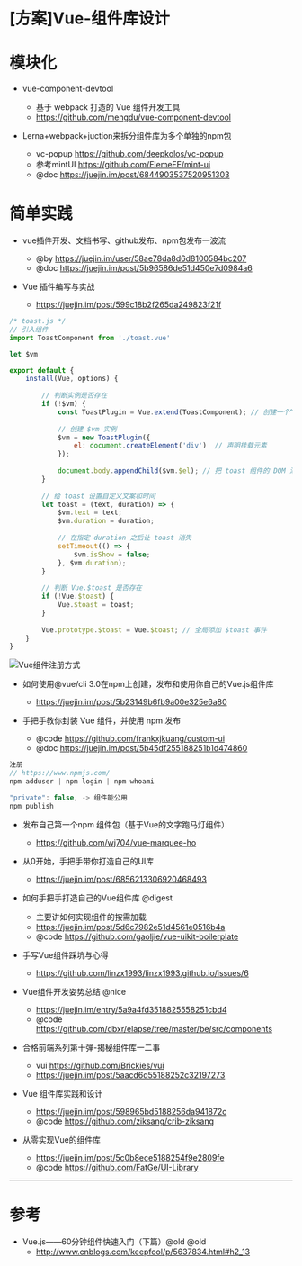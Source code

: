 # [方案]Vue-组件库设计

# 模块化

- vue-component-devtool 
    - 基于 webpack 打造的 Vue 组件开发工具 
    - https://github.com/mengdu/vue-component-devtool
    
- Lerna+webpack+juction来拆分组件库为多个单独的npm包
    - vc-popup https://github.com/deepkolos/vc-popup
    - 参考mintUI https://github.com/ElemeFE/mint-ui
    - @doc https://juejin.im/post/6844903537520951303

# 简单实践

- vue插件开发、文档书写、github发布、npm包发布一波流
    - @by https://juejin.im/user/58ae78da8d6d8100584bc207
    - @doc https://juejin.im/post/5b96586de51d450e7d0984a6

- Vue 插件编写与实战 
    - https://juejin.im/post/599c18b2f265da249823f21f

```js
/* toast.js */
// 引入组件
import ToastComponent from './toast.vue' 

let $vm

export default {    
    install(Vue, options) {
        
        // 判断实例是否存在
        if (!$vm) {            
            const ToastPlugin = Vue.extend(ToastComponent); // 创建一个“扩展实例构造器”
            
            // 创建 $vm 实例
            $vm = new ToastPlugin({                
                el: document.createElement('div')  // 声明挂载元素          
            });            
            
            document.body.appendChild($vm.$el); // 把 toast 组件的 DOM 添加到 body 里
        } 
        
        // 给 toast 设置自定义文案和时间
        let toast = (text, duration) => {
            $vm.text = text;
            $vm.duration = duration;
            
            // 在指定 duration 之后让 toast 消失
            setTimeout(() => {
                $vm.isShow = false;  
            }, $vm.duration);
        }
        
        // 判断 Vue.$toast 是否存在
        if (!Vue.$toast) {            
            Vue.$toast = toast;        
        }        
        
        Vue.prototype.$toast = Vue.$toast; // 全局添加 $toast 事件
    }
}
```

![Vue组件注册方式](https://luo0412.oss-cn-hangzhou.aliyuncs.com/static/images/juejin/vue-reg.png)



- 如何使用@vue/cli 3.0在npm上创建，发布和使用你自己的Vue.js组件库  
  - https://juejin.im/post/5b23149b6fb9a00e325e6a80
    
- 手把手教你封装 Vue 组件，并使用 npm 发布 

    - @code https://github.com/frankxjkuang/custom-ui
    - @doc https://juejin.im/post/5b45df255188251b1d474860 
    
```js
注册
// https://www.npmjs.com/ 
npm adduser | npm login | npm whoami

"private": false, -> 组件能公用
npm publish
```

- 发布自己第一个npm 组件包（基于Vue的文字跑马灯组件）
    - https://github.com/wj704/vue-marquee-ho

- 从0开始，手把手带你打造自己的UI库
    - https://juejin.im/post/6856213306920468493

- 如何手把手打造自己的Vue组件库 @digest
    - 主要讲如何实现组件的按需加载
    - https://juejin.im/post/5d6c7982e51d4561e0516b4a
    - @code https://github.com/gaoljie/vue-uikit-boilerplate

- 手写Vue组件踩坑与心得 
    - https://github.com/linzx1993/linzx1993.github.io/issues/6  

- Vue组件开发姿势总结 @nice
    - https://juejin.im/entry/5a9a4fd3518825558251cbd4
    - @code https://github.com/dbxr/elapse/tree/master/be/src/components

- 合格前端系列第十弹-揭秘组件库一二事 
  - vui <https://github.com/Brickies/vui>
  - <https://juejin.im/post/5aacd6d55188252c32197273>

- Vue 组件库实践和设计
    - https://juejin.im/post/598965bd5188256da941872c
    - @code https://github.com/ziksang/crib-ziksang

- 从零实现Vue的组件库
    - https://juejin.im/post/5c0b8ece5188254f9e2809fe
    - @code https://github.com/FatGe/UI-Library

---

# 参考

- Vue.js——60分钟组件快速入门（下篇）@old @old  
    - http://www.cnblogs.com/keepfool/p/5637834.html#h2_13  
